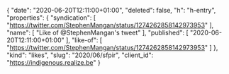 {
  "date": "2020-06-20T12:11:00+01:00",
  "deleted": false,
  "h": "h-entry",
  "properties": {
    "syndication": [
      "https://twitter.com/StephenMangan/status/1274262858142973953"
    ],
    "name": [
      "Like of @StephenMangan's tweet"
    ],
    "published": [
      "2020-06-20T12:11:00+01:00"
    ],
    "like-of": [
      "https://twitter.com/StephenMangan/status/1274262858142973953"
    ]
  },
  "kind": "likes",
  "slug": "2020/06/sfpir",
  "client_id": "https://indigenous.realize.be"
}
